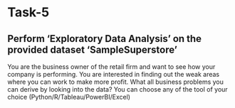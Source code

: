 # Task-5

## Perform ‘Exploratory Data Analysis’ on the provided dataset ‘SampleSuperstore’

You are the business owner of the retail firm and want to see how your company is performing.
You are interested in finding out the weak areas where you can work to make more profit.
What all business problems you can derive by looking into the data? 
You can choose any of the tool of your choice (Python/R/Tableau/PowerBI/Excel)
